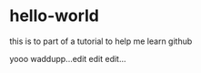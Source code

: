 # hello-world
this is to part of a tutorial to help me learn github


yooo waddupp...edit edit edit...
